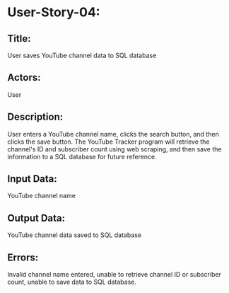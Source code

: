# User-Story-04:

## Title:
User saves YouTube channel data to SQL database

## Actors:
User

## Description:
User enters a YouTube channel name, clicks the search button, and then clicks the save button. The YouTube Tracker program will retrieve the channel's ID and subscriber count using web scraping, and then save the information to a SQL database for future reference.

## Input Data:
YouTube channel name

## Output Data:
YouTube channel data saved to SQL database

## Errors:
Invalid channel name entered, unable to retrieve channel ID or subscriber count, unable to save data to SQL database.
